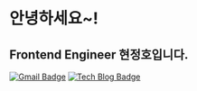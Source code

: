 # 안녕하세요~! 
## Frontend Engineer 현정호입니다.


[![Gmail Badge](https://img.shields.io/badge/Gmail-d14836?style=flat-square&logo=Gmail&logoColor=white&link=mailto:snugyun01@gmail.com)](mailto:offdutybyblo@gmail.com)
[![Tech Blog Badge](https://media.vlpt.us/images/velog/post/ebf87853-b6b7-47af-a659-d97fb39e66b0/velog_logo.png)](https://velog.io/@offdutybyblo)
<!--
**offdutyby/offdutyby** is a ✨ _special_ ✨ repository because its `README.md` (this file) appears on your GitHub profile.

Here are some ideas to get you started:

- 🔭 I’m currently working on ...
- 🌱 I’m currently learning ...
- 👯 I’m looking to collaborate on ...
- 🤔 I’m looking for help with ...
- 💬 Ask me about ...
- 📫 How to reach me: ...
- 😄 Pronouns: ...
- ⚡ Fun fact: ...
-->
